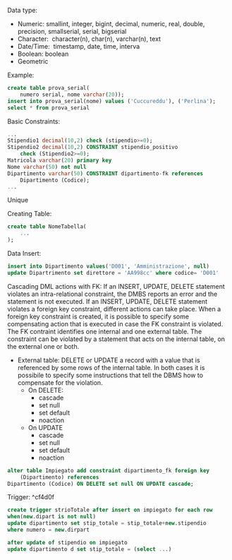 Data type:
- Numeric: smallint, integer, bigint, decimal, numeric, real, double, precision, smallserial, serial, bigserial
- Character:  character(n), char(n), varchar(n), text
- Date/Time:  timestamp, date, time, interva
- Boolean: boolean
- Geometric

Example:
```sql 
create table prova_serial(
	numero serial, nome varchar(20));
insert into prova_serial(nome) values ('Cuccureddu'), ('Perlina');
select * from prova_serial
```

Basic Constraints:
```sql
...
Stipendio1 decimal(10,2) check (stipendio>=0);
Stipendio2 decimal(10,2) CONSTRAINT stipendio_positivo
	check (Stipendio2>=0);
Matricola varchar(20) primary key
Nome varchar(50) not null
Dipartimento varchar(50) CONSTRAINT dipartimento-fk references
	Dipartimento (Codice);
...
```
Unique

Creating Table:
```sql
create table NomeTabella(
	...
);
```

Data Insert:
```sql
insert into Dipartimento values('D001', 'Amministrazione', null)
update Dipartrimento set direttore = 'AA998cc' where codice= 'D001'
```

Cascading DML actions with FK:
If an INSERT, UPDATE, DELETE statement violates an intra-relational constraint, the DMBS reports an error and the statement is not executed.
If an INSERT, UPDATE, DELETE statement violates a foreign key constraint, different actions can take place. When a foreign key constraint is created, it is possible to specify some compensating action that is executed in case the FK constraint is violated. The FK contraint identifies one internal and one external table. The constraint can be violated by a statement that acts on the internal table, on the external one or both.
- External table:
	DELETE or UPDATE a record with a value that is referenced by some rows of the internal table. In both cases it is possibile to specify some instructions that tell the DBMS how to compensate for the violation.
	- On DELETE:
		- cascade
		- set null
		- set default
		- noaction
	- On UPDATE
		- cascade
		- set null
		- set default
		- noaction
```sql
alter table Impiegato add constraint dipartimento_fk foreign key
	(Dipartimento) references
Dipartimento (Codice) ON DELETE set null ON UPDATE cascade;
```

Trigger: ^cf4d0f
```sql
create trigger strioTotale after insert on impiegato for each row
when(new.dipart is not null)
update dipartimento set stip_totale = stip_totale+new.stipendio
where numero = new.dirpart
```

```sql
after update of stipendio on impiegato
update dipartimento d set stip_totale = (select ...)
```

